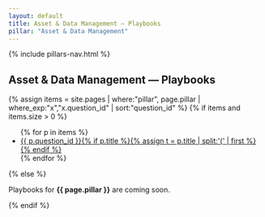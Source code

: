 ```yaml
---
layout: default
title: Asset & Data Management — Playbooks
pillar: "Asset & Data Management"
---
```


{% include pillars-nav.html %}

## Asset & Data Management — Playbooks

{% assign items = site.pages | where:"pillar", page.pillar | where_exp:"x","x.question_id" | sort:"question_id" %}
{% if items and items.size > 0 %}
<ul>
{% for p in items %}
  <li><a href="{{ p.url | relative_url }}">{{ p.question_id }}{% if p.title %}{% assign t = p.title | split:'(' | first %}{% endif %}</a></li>
{% endfor %}
</ul>
{% else %}
<p>Playbooks for <strong>{{ page.pillar }}</strong> are coming soon.</p>
{% endif %}
